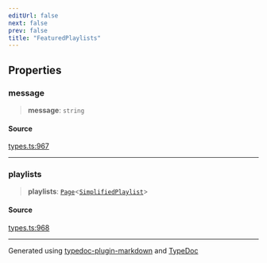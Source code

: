 ```yaml
---
editUrl: false
next: false
prev: false
title: "FeaturedPlaylists"
---
```


## Properties

### message

> **message**: `string`

#### Source

[types.ts:967](https://github.com/fostertheweb/spotify-web-sdk/blob/8d95f4b/src/types.ts#L967)

***

### playlists

> **playlists**: [`Page`](/api/interfaces/page/)\<[`SimplifiedPlaylist`](/api/interfaces/simplifiedplaylist/)\>

#### Source

[types.ts:968](https://github.com/fostertheweb/spotify-web-sdk/blob/8d95f4b/src/types.ts#L968)

***

Generated using [typedoc-plugin-markdown](https://www.npmjs.com/package/typedoc-plugin-markdown) and [TypeDoc](https://typedoc.org/)
